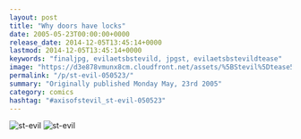 ```yaml
---
layout: post
title: "Why doors have locks"
date: 2005-05-23T00:00:00+0000
release_date: 2014-12-05T13:45:14+0000
lastmod: 2014-12-05T13:45:14+0000
keywords: "finaljpg, evilaetsbstevild, jpgst, evilaetsbstevildtease"
image: "https://d3e878vmunx8cm.cloudfront.net/assets/%5BStevil%5Dtease5-23-05.jpg"
permalink: "/p/st-evil-050523/"
summary: "Originally published Monday May, 23rd 2005"
category: comics
hashtag: "#axisofstevil_st-evil-050523"
---
```


![st-evil](https://d3e878vmunx8cm.cloudfront.net/assets/%5BStevil%5Dtease5-23-05.jpg)
![st-evil](https://d3e878vmunx8cm.cloudfront.net/assets/%5Bstevil%5D5-23-05final1.jpg)
